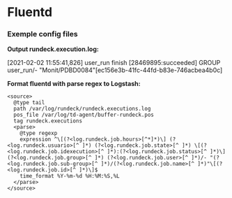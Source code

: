 # Fluentd
### Exemple config files

**Output rundeck.execution.log:**

[2021-02-02 11:55:41,826] user_run finish [28469895:succeeded] GROUP user_run/- "Monit/PDBD0084"[ec156e3b-41fc-44fd-b83e-746acbea4b0c]

**Format fluentd with parse regex to Logstash:**
```
<source>
  @type tail
  path /var/log/rundeck/rundeck.executions.log
  pos_file /var/log/td-agent/buffer-rundeck.pos
  tag rundeck.executions
  <parse>
    @type regexp
    expression ^\[(?<log.rundeck.job.hours>[^*]*)\] (?<log.rundeck.usuario>[^ ]*) (?<log.rundeck.job.state>[^ ]*) \[(?<log.rundeck.job.idexecution>[^ ]*):(?<log.rundeck.job.status>[^ ]*)\] (?<log.rundeck.job.group>[^ ]*) (?<log.rundeck.job.user>[^ ]*)/- "(?<log.rundeck.job.sub-group>[^ ]*)/(?<log.rundeck.job.name>[^ ]*)"\[(?<log.rundeck.job.id>[^ ]*)\]$
    time_format %Y-%m-%d %H:%M:%S,%L
  </parse>
</source>
```

